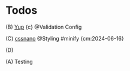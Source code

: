 # Todos

(B) [Yup](https://www.npmjs.com/package/yup) {c} @Validation
    Config

(C) [cssnano](https://www.npmjs.com/package/cssnano) @Styling #minify {cm:2024-06-16}

(D)


(A) Testing
